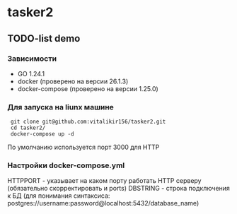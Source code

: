 # tasker2
## TODO-list demo

### Зависимости
- GO 1.24.1
- docker (проверено на версии 26.1.3)
- docker-compose (проверено на версии 1.25.0)

### Для запуска на liunx машине
```
 git clone git@github.com:vitalikir156/tasker2.git
 cd tasker2/
 docker-compose up -d
```
По умолчанию используется порт 3000 для HTTP

### Настройки docker-compose.yml
 HTTPPORT - указывает на каком порту работать HTTP серверу (обязательно скорректировать и ports)
 DBSTRING - строка подключения к БД (для понимания синтаксиса: postgres://username:password@localhost:5432/database_name)

